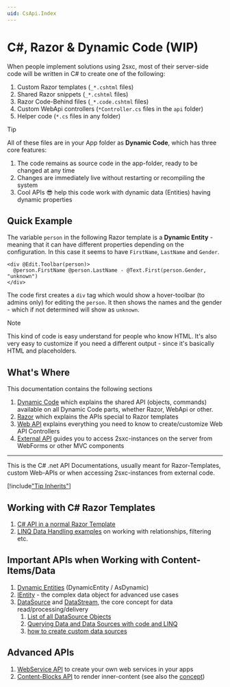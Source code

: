 ```yaml
---
uid: CsApi.Index
---
```


# C#, Razor & Dynamic Code (WIP)

When people implement solutions using 2sxc, most of their server-side code will be written in C# to create one of the following:

1. Custom Razor templates (`_*.cshtml` files)
1. Shared Razor snippets (`_*.cshtml` files)
1. Razor Code-Behind files (`_*.code.cshtml` files)
1. Custom WebApi controllers (`*Controller.cs` files in the `api` folder)
1. Helper code (`*.cs` files in any folder)

> [!TIP]
> All of these files are in your App folder as **Dynamic Code**, which has three core features:
> 
> 1. The code remains as source code in the app-folder, ready to be changed at any time
> 1. Changes are immediately live without restarting or recompiling the system
> 1. Cool APIs 😎 help this code work with dynamic data (Entities) having dynamic properties

## Quick Example

The variable `person` in the following Razor template is a **Dynamic Entity** - meaning that it can have different properties depending on the configuration. In this case it seems to have `FirstName`, `LastName` and `Gender`. 

```razor
<div @Edit.Toolbar(person)>
  @person.FirstName @person.LastName - @Text.First(person.Gender, "unknown")
</div>
```

The code first creates a `div` tag which would show a hover-toolbar (to admins only) for editing the `person`. It then shows the names and the gender - which if not determined will show as `unknown`. 

> [!NOTE]
> This kind of code is easy understand for people who know HTML. 
> It's also very easy to customize if you need a different output - since it's basically HTML and placeholders. 

## What's Where

This documentation contains the following sections

1. [Dynamic Code](xref:CsApi.DynCode.Index) which explains the shared API (objects, commands) available on all Dynamic Code parts, whether Razor, WebApi or other.
1. [Razor](xref:CsApi.Razor.Index) which explains the APIs special to Razor templates
1. [Web API](xref:WebApi.Custom) explains everything you need to know to create/customize Web API Controllers
1. [External API](xref:HowTo.External) guides you to access 2sxc-instances on the server from WebForms or other MVC components




---

This is the C# .net API Documentations, usually meant for Razor-Templates, custom Web-APIs or when accessing 2sxc-instances from external code.

[!include["Tip Inherits"](razor/shared-tip-inherits.md)]

## Working with C# Razor Templates
1. [C# API in a normal Razor Template](xref:HowTo.Razor.Templates)
1. [LINQ Data Handling examples](xref:Specs.DataSources.Linq) on working with relationships, filtering etc.

## Important APIs when Working with Content-Items/Data

1. [Dynamic Entities](xref:HowTo.DynamicCode.DynamicEntity) (DynamicEntity / AsDynamic)
1. [IEntity](xref:HowTo.DynamicCode.Entity) - the complex data object for advanced use cases
1. [DataSource](xref:Specs.DataSources.DataSource) and [DataStream](xref:ToSic.Eav.DataSources.IDataStream), the core concept for data read/processing/delivery
    1. [List of all DataSource Objects](xref:Specs.DataSources.ListAll)
    2. [Querying Data and Data Sources with code and LINQ](xref:Specs.DataSources.Linq)
    3. [how to create custom data sources](http://2sxc.org/en/blog/post/new-2sxc7-create-your-own-custom-datasource-for-visual-query)

## Advanced APIs

1. [WebService API](xref:WebApi.Custom) to create your own web services in your apps
1. [Content-Blocks API](xref:HowTo.Razor.Blocks) to render inner-content (see also the [concept](xref:Specs.Cms.InnerContent))



